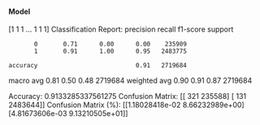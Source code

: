 #### Model
[1 1 1 ... 1 1 1]
Classification Report:
              precision    recall  f1-score   support

           0       0.71      0.00      0.00    235909
           1       0.91      1.00      0.95   2483775

    accuracy                           0.91   2719684
   macro avg       0.81      0.50      0.48   2719684
weighted avg       0.90      0.91      0.87   2719684

Accuracy: 0.9133285337561275
Confusion Matrix:
[[    321  235588]
 [    131 2483644]]
Confusion Matrix (%):
[[1.18028418e-02 8.66232989e+00]
 [4.81673606e-03 9.13210505e+01]]
